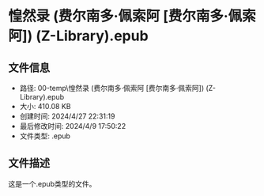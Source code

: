 ﻿# 惶然录 (费尔南多·佩索阿 [费尔南多·佩索阿]) (Z-Library).epub

## 文件信息
- 路径: 00-temp\惶然录 (费尔南多·佩索阿 [费尔南多·佩索阿]) (Z-Library).epub
- 大小: 410.08 KB
- 创建时间: 2024/4/27 22:31:19
- 最后修改时间: 2024/4/9 17:50:22
- 文件类型: .epub

## 文件描述
这是一个.epub类型的文件。

